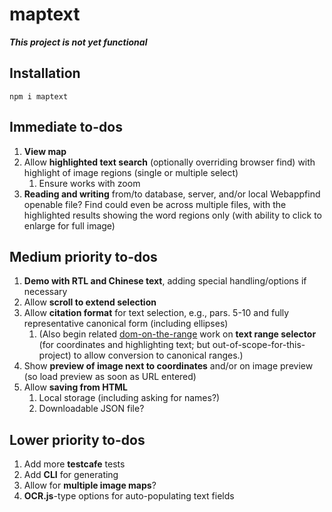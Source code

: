 # maptext

***This project is not yet functional***

## Installation

```
npm i maptext
```

## Immediate to-dos

1. **View map**
  1. Allow **highlighted text search** (optionally overriding browser
      find) with highlight of image regions (single or multiple select)
      1. Ensure works with zoom
1. **Reading and writing** from/to database, server, and/or
    local Webappfind openable file? Find could even be across multiple files,
    with the highlighted results showing the word regions only (with ability
    to click to enlarge for full image)

## Medium priority to-dos

1. **Demo with RTL and Chinese text**, adding special
    handling/options if necessary
1. Allow **scroll to extend selection**
1. Allow **citation format** for text selection, e.g., pars. 5-10 and
    fully representative canonical form (including ellipses)
    1. (Also begin related [dom-on-the-range](http://github.com/brettz9/dom-on-the-range)
      work on **text range selector** (for coordinates and
        highlighting text; but out-of-scope-for-this-project) to
        allow conversion to canonical ranges.)
1. Show **preview of image next to coordinates** and/or on image
    preview (so load preview as soon as URL entered)
1. Allow **saving from HTML**
    1. Local storage (including asking for names?)
    1. Downloadable JSON file?

## Lower priority to-dos

1. Add more **testcafe** tests
1. Add **CLI** for generating
1. Allow for **multiple image maps**?
1. **OCR.js**-type options for auto-populating text fields
